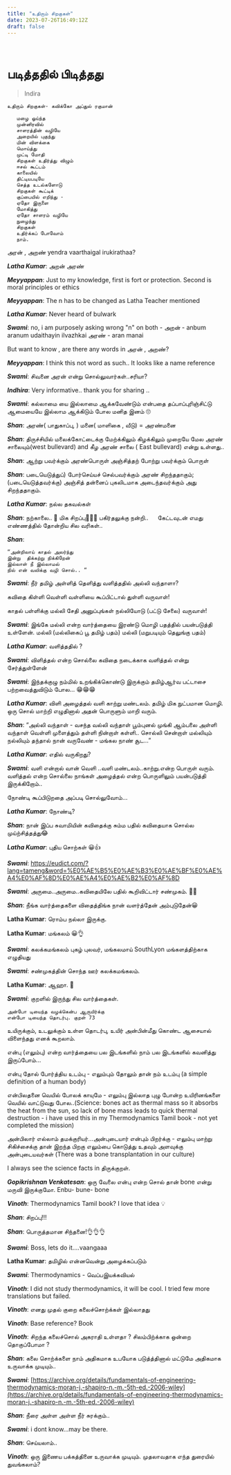 ```yaml
---
title: "உதிரும் சிறகுகள்"
date: 2023-07-26T16:49:12Z
draft: false
---
```

 
# படித்ததில் பிடித்தது

> Indira

`உதிரும் சிறகுகள்- கவிக்கோ அப்துல் ரகுமான்`
```
   மழை ஓய்ந்த
   முன்னிரவில்
   சாளரத்தின் வழியே
   அறையில் புகுந்து
   மின் விளக்கை
   மொய்த்து
   முட்டி மோதி
   சிறகுகள் உதிர்த்து விழும்
   ஈசல் கூட்டம்
   காலையில்
   திட்டியபடியே
   செத்த உடல்களோடு
   சிறகுகள் கூட்டிக்
   குப்பையில் எறிந்து -
   ஏதோ இருளை
   மோகித்து
   ஏதோ சாளரம் வழியே
   நுழைந்து
   சிறகுகள்
   உதிர்க்கப் போவோம்
   நாம்.
```

அரன் , அறண் yendra vaarthaigal irukirathaa?

***Latha Kumar***: அறன் அரண்

***Meyyappan***: Just to my knowledge, first is fort or protection. Second is moral principles or ethics

***Meyyappan***: The n has to be changed as Latha Teacher mentioned

***Latha Kumar***: Never heard of bulwark

***Swami***: no, i am purposely asking wrong "n" on both - 
அறன் - anbum aranum udaithayin ilvazhkai
அரண் - aran manai 

But want to know ,  are there any words in அரன் , அறண்?

***Meyyappan***: I think this not word as such.. It looks like a name reference

***Swami***: சிவனை அரன் என்று சொல்லுவார்கள்..சரியா?

***Indhira***: Very informative.. thank you for sharing ..

***Swami***: கல்லாமை யை இல்லாமை ஆக்கவேண்டும் என்பதை தப்பாப்புரிஞ்சிட்டு ஆமையையே இல்லாம ஆக்கிடும் போல மனித இனம் 🙄

***Shan***: அரண்( பாதுகாப்பு, ) மனை( மாளிகை , வீடு) =  அரண்மனை

***Shan***: திருச்சியில் மலைக்கோட்டைக்கு மேற்க்கிலும் கிழக்கிலும் முறையே மேல அரண் சாலையும்(west bullevard)  and கீழ அரண் சாலை ( East bullevard) என்று உள்ளது..

***Shan***: ஆற்று பவர்க்கும் அரண்பொருள் அஞ்சித்தற்
போற்று பவர்க்கும் பொருள்

***Shan***: படையெடுத்துப்‌) போர்செய்யச்‌ செல்பவர்க்கும்‌ அரண்‌ சிறந்ததாகும்‌; (படையெடுத்தவர்க்கு) அஞ்சித்‌ தன்னைப்‌ புகலிடமாக அடைந்தவர்க்கும்‌ அது சிறந்ததாகும்‌.

***Latha Kumar***: நல்ல தகவல்கள்

***Shan***: நற்காலை.. 🙏 மிக சிறப்பு👏👏👏 பகிர்தலுக்கு நன்றி..
 
கேட்டவுடன் எமது எண்ணத்தில்  தோன்றிய சில வரிகள்..

***Shan***:
```
“அன்றிலாய் காதல் அலர்ந்து
இன்று  திக்கற்று நிக்கிறேன்
இல்லாள் நீ இல்லாமல்
நில் என் வலிக்கு வழி சொல்.. “
```

***Swami***: நீர் தமிழ் அள்ளித் தெளித்து வளித்ததில் அல்லி வந்தாளா?

கவிதை கிள்ளி வெள்ளி வள்ளியை கூப்பிட்டால் துள்ளி வருவாள்!

காதல் பள்ளிக்கு மல்லி சேதி அனுப்புங்கள் நல்லியோடு (பட்டு சேலை) வருவாள்!

***Swami***: இங்கே மல்லி என்ற வார்த்தையை இரண்டு மொழி பதத்தில் பயன்படுத்தி உள்ளேன்.
மல்லி (மல்லிகைப் பூ தமிழ் பதம்) 
மல்லி (மறுபடியும் தெலுங்கு பதம்)

***Latha Kumar***: வளித்ததில்  ?

***Swami***: விளித்தல் என்ற சொல்லை கவிதை நடைக்காக வளித்தல் என்று சேர்த்துள்ளேன்

***Swami***: இந்தக்குழு நம்மில் உறங்கிக்கொண்டு இருக்கும் தமிழ்ஆர்வ பட்டாசை பற்றவைத்துவிடும் போல...
😁😁😁

***Latha Kumar***: விளி அழைத்தல்
வளி காற்று மண்டலம்.
தமிழ் மிக நுட்பமான மொழி. ஒரு சொல் மாற்றி எழுதினால் அதன் பொருளும் மாறி வரும்.

***Shan***: “அல்லி வந்தாள் - வசந்த
வல்லி வந்தாள்
பூம்புனல் முங்கி
ஆம்பலை அள்ளி வந்தாள்
வெள்ளி முளைத்தும்
தள்ளி நின்றாள் கள்ளி..
சொல்லி சென்றாள்
மல்லியும் நல்லியும் தந்தால்
நான் வருவேண் - மங்கல
நாண் சூட…”

***Latha Kumar***: எதில் வருகிறது?

***Swami***: வளி என்றால் வான் வெளி ..வளி மண்டலம்..காற்று.என்ற பொருள் வரும். வளித்தல் என்ற சொல்லை நாங்கள் அழைத்தல் என்ற பொருளிலும் பயன்படுத்தி இருக்கிறோம்..

நோண்டி கூப்பிடுறதை அப்படி சொல்லுவோம்...

***Latha Kumar***: நோண்டி?

***Shan***: நான் இப்ப சுவாமியின் கவிதைக்கு சும்ம பதில் கவிதையாக சொல்ல முய்ற்சித்தத்து😂

***Latha Kumar***: புதிய சொற்கள் 😀👍

***Swami***: https://eudict.com/?lang=tameng&word=%E0%AE%B5%E0%AE%B3%E0%AE%BF%E0%AE%A4%E0%AF%8D%E0%AE%A4%E0%AE%B2%E0%AF%8D

***Swami***: அருமை..அருமை..கவிதையிலே பதில் கூறிவிட்டார் சண்முகம். 👌🏻

***Shan***: நீங்க வார்த்தைகளை விதைத்திங்க நான் வளர்த்தேன் அம்புடுதேன்😀

******Latha Kumar******: ரொம்ப நல்லா இருக்கு.

******Latha Kumar******: மங்கலம் 😀👌

***Swami***: கலக்கமங்கலம் புகழ் புலவர், மங்கலமாய் SouthLyon மங்களத்திற்காக எழுதியது

***Swami***: சண்முகத்தின் சொந்த ஊர் கலக்கமங்கலம்.

******Latha Kumar******: ஆஹா. 👏

***Swami***: குறளில் இருந்து சில வார்த்தைகள்.

```
அன்போ டியைந்த வழக்கென்ப ஆருயிர்க்கு 
என்போ டியைந்த தொடர்பு. குறள் 73
```
உயிருக்கும், உடலுக்கும் உள்ள தொடர்பு, உயிர் அன்பின்மீது கொண்ட ஆசையால் விளைந்தது எனக் கூறலாம்.

என்பு (எலும்பு) என்ற வார்த்தையை பல இடங்களில் நாம் பல இடங்களில் கவனித்து இருப்போம்...

என்பு தோல் போர்த்திய உடம்பு - எலும்பும் தோலும் தான் நம் உடம்பு (a simple definition of a human body)

என்பிலதனை வெயில் போலக் காயுமே - எலும்பு இல்லாத புழு போன்ற உயிரினங்களை வெயில் வாட்டுவது போல..(Science: bones act as thermal mass so it absorbs the heat from the sun,  so lack of bone mass leads to quick thermal destruction - i have used this in my Thermodynamics Tamil book - not yet completed the mission)

அன்பிலார் எல்லாம் தமக்குரியர்...அன்புடையார் என்பும் பிறர்க்கு - எலும்பு மாற்று சிகிச்சைக்கு தான் இறந்த பிறகு எலும்பை கொடுத்து உதவும் அளவுக்கு அன்புடையவர்கள் (There was a bone transplantation in our culture)

I always see the science facts in திருக்குறள்.

***Gopikrishnan Venkatesan***: ஒரு வேலை என்பு என்ற சொல் தான் bone என்று மருவி இருக்குமோ. Enbu- bune- bone

***Vinoth***: Thermodynamics Tamil book? I love that idea 💡

***Shan***: சிறப்பு!!!

***Shan***: பொருத்தமான சிந்தனை!👌👌👌

***Swami***: Boss, lets do it....vaangaaa

******Latha Kumar******: தமிழில் என்னவென்று அழைக்கப்படும்

***Swami***: Thermodynamics - வெப்பஇயக்கவியல்

***Vinoth***: I did not study thermodynamics, it will be cool. I tried few more translations but failed.

***Vinoth***: எனது முதல் குறை கலைச்சொற்க்கள் இல்லாதது

***Vinoth***: Base reference? Book

***Vinoth***: சிறந்த கலைச்சொல் அகராதி உள்ளதா ?  சிலம்பிற்க்காக ஒன்றை தொகுப்போமா ?

***Shan***: கலை சொற்க்களை நாம் அதிகமாக உபயோக படுத்த்தினால் மட்டுமே அதிகமாக உருவாக்க முடியும்..

***Swami***: [https://archive.org/details/fundamentals-of-engineering-thermodynamics-moran-j.-shapiro-n.-m.-5th-ed.-2006-wiley](https://archive.org/details/fundamentals-of-engineering-thermodynamics-moran-j.-shapiro-n.-m.-5th-ed.-2006-wiley)

***Shan***: நீரை அள்ள அள்ள நீர் சுரக்கும்..

***Swami***: i dont know...may be there.

***Shan***: செய்யலாம்..

***Vinoth***: ஒரு இணைய பக்கத்தினை உருவாக்க முடியும்.  முதலாவதாக எந்த துரையில் துவங்கலாம்?
 
